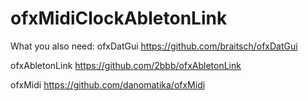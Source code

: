 # ofxMidiClockAbletonLink

What you also need:
ofxDatGui       https://github.com/braitsch/ofxDatGui

ofxAbletonLink  https://github.com/2bbb/ofxAbletonLink

ofxMidi         https://github.com/danomatika/ofxMidi
